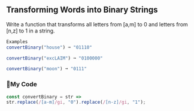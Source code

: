 ## Transforming Words into Binary Strings
Write a function that transforms all letters from [a,m] to 0 and letters from [n,z] to 1 in a string.
```js
Examples
convertBinary("house") ➞ "01110"

convertBinary("excLAIM") ➞ "0100000"

convertBinary("moon") ➞ "0111"
```
### :confetti_ball:My Code
```js
const convertBinary = str => 
str.replace(/[a-m]/gi, "0").replace(/[n-z]/gi, "1");

```
